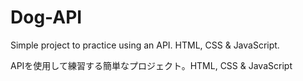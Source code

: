 # Dog-API
Simple project to practice using an API. HTML, CSS & JavaScript.

APIを使用して練習する簡単なプロジェクト。HTML, CSS & JavaScript
